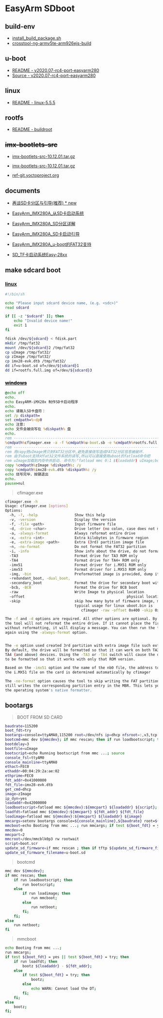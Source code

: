 # EasyArm SDboot

## build-env

* [install_build_package.sh](toolchain/install_build_package.sh)
* [crosstool-ng-armv5te-arm926ejs-build](toolchain/README.md)



## u-boot

* [README - v2020.07-rc4-port-easyarm280](u-boot/README.md)
* [Source - v2020.07-rc4-port-easyarm280](https://github.com/WHJWNAVY/u-boot/tree/v2020.07-rc4-port-easyarm280)



## linux

* [README - linux-5.5.5](linux-5.5.5/README.md)



## rootfs

* [README - buildroot](mk_rootfs/README.md)



## ~~imx-bootlets-src~~

* [imx-bootlets-src-10.12.01.tar.gz](http://repository.timesys.com/buildsources/i/imx-bootlets/imx-bootlets-10.12.01/imx-bootlets-src-10.12.01.tar.gz)
* [imx-bootlets-src-10.12.01.tar.gz](http://download.ossystems.com.br/bsp/freescale/source/imx-bootlets-src-10.12.01.tar.gz)

* [ref-git.yoctoproject.org](http://git.yoctoproject.org/cgit/cgit.cgi/meta-freescale/tree/recipes-bsp/imx-bootlets/imx-bootlets_10.12.01.bb?h=pyro)



## documents

* [再谈SD卡分区与引导(推荐) * new](mk_sdboot/linux/README.md)

* [EasyArm_IMX280A_从SD卡启动系统](mk_sdboot/EasyArm_IMX280A_从SD卡启动系统.pdf)
* [EasyArm_IMX280A_SD分区详解](mk_sdboot/EasyArm_IMX280A_SD分区详解.pdf)
* [EasyArm_IMX280A_SD卡启动引导](mk_sdboot/EasyArm_IMX280A_SD卡启动引导.pdf)
* [EasyArm_IMX280A_u-boot的FAT32支持](mk_sdboot/EasyArm_IMX280A_u-boot的FAT32支持.pdf)
* [SD_TF卡启动系统Easy-28xx](mk_sdboot/SD_TF卡启动系统Easy-28xx.pdf)



## make sdcard boot

### [linux](mk_sdboot/linux/README.md)

```bash
#!/bin/sh

echo "Please input sdcard device name, (e.g. <sdc>)"
read sdcard

if [[ -z "$sdcard" ]]; then
    echo "Invalid device name!"
    exit 1
fi

fdisk /dev/${sdcard} < fdisk.part
mkdir /tmp/fat32
mount /dev/${sdcard}2 /tmp/fat32
cp uImage /tmp/fat32/
cp zImage /tmp/fat32/
cp imx28-evk.dtb /tmp/fat32/
dd if=u-boot.sd of=/dev/${sdcard}1
dd if=rootfs.full.img of=/dev/${sdcard}3
```

### ~~[windows](mk_sdboot/win/mk_sdboot.bat)~~

```bat
@echo off
echo. 
echo EasyARM-iMX28x 制作SD卡启动程序
echo. 
echo 请输入SD卡盘符：
set /p diskpath=
set cmdpath=%~dp0
echo 注意:
echo 文件会被烧写在 %diskpath% 盘
echo. 
rem ---------------------------------------------------------------------------------------------
%cmdpath%cfimager.exe -a -f %cmdpath%u-boot.sb -e %cmdpath%rootfs.full.img -d %diskpath%
rem ---------------------------------------------------------------------------------------------
rem 用copy把uImage拷贝到FAT32分区中,避免直接烧写造成FAT32分区信息被破坏.
rem 由于uboot支持对fat32文件系统的读写,所以可以直接使用uboot的fatload命令把
rem uImage加载到内存中并启动. 命令为:"fatload mmc 0:1 $(loadaddr) uImage;bootm"
copy %cmdpath%zImage %diskpath%: /y
copy %cmdpath%imx28-evk.dtb %diskpath%: /y
echo 烧写完毕，按键退出
echo.
pause>nul
```

> cfimager.exe
```bash
cfimager.exe -h
Usage: cfimager.exe [options]
Options:
  -h, -?, -help                 Show this help
  -v, -version                  Display the version
  -f, -file <path>              Input firmware file
  -d, -drive <char>             Drive letter (no colon, case does not matter)
  -a, -always-format            Always reformat entire drive
  -x, -extra <int>              Extra kilobytes in firmware region
  -e, -extra-image <path>       Extra (3rd) partition image file
  -n, -no-format                Do not format the FAT32 partition
  -i, -info                     Show info about the drive, do not format
  -TA3                          Format drive for TA3 ROM only
  -TA4                          Format drive for TA4+ ROM only
  -imx51                        Format driver for i.MX51 ROM only
  -imx53                        Format driver for i.MX53 ROM only
  -img, -bin                    Preformatted image is provided, dump it on the device starting at block 0
  -redundant_boot, -dual_boot,
  -secondary_boot               Format the drive for secondary boot with primary and secondary image and config block
  -bcb, -BCB                    Format the drive for BCB boot
  -raw                          Write Image to physical location
  -offset                                               physical location offset, must be used with -raw
  -skip                         skip how many byte of firmware image, must be used with -raw
                                typical usage for linux uboot.bin is
                                   cfimager -raw -offset 0x400 -skip 0x400 -f uboot.bin -d G

The -f and -d options are required. All other options are optional. By default,
the tool will not reformat the entire drive. If it cannot place the firmware
without reformatting, it will display a message. You can then run the tool
again using the -always-format option.


The -e option used created 3rd partition with extra image file such ext3 for linuxboot image create
By default, the drive will be formatted so that it can work on both TA3 and
TA4 (and above) devices. Using the -TA3 or -TA4 switch will cause the drive
to be formatted so that it works with only that ROM version.

Based on the -imx51 option and the name of the nb0 file, the address to flash
the i.MX51 file on the card is determined automatically by cfimager

The -no-format option causes the tool to skip writing the FAT partition, but
still writes the corresponding partition entry in the MBR. This lets you use
the operating system's native formatter.
```



## bootargs

> BOOT FROM SD CARD

```bash
baudrate=115200
boot_fdt=try
bootargs=console=ttyAMA0,115200 root=/dev/nfs ip=dhcp nfsroot=:,v3,tcp
bootcmd=mmc dev ${mmcdev}; if mmc rescan; then if run loadbootscript; then run bootscript; else if run loadimage; then run mmcboot; else run netboot; fi; fi; else run netboot; fi
bootdelay=3
bootfile=uImage
bootscript=echo Running bootscript from mmc ...; source
console_fsl=ttyAM0
console_mainline=ttyAMA0
ethact=FEC0
ethaddr=00:04:29:2a:ae:02
ethprime=FEC0
fdt_addr=0x41000000
fdt_file=imx28-evk.dtb
get_cmd=dhcp
image=zImage
ip_dyn=yes
loadaddr=0x42000000
loadbootscript=fatload mmc ${mmcdev}:${mmcpart} ${loadaddr} ${script};
loadfdt=fatload mmc ${mmcdev}:${mmcpart} ${fdt_addr} ${fdt_file}
loadimage=fatload mmc ${mmcdev}:${mmcpart} ${loadaddr} ${image}
mmcargs=setenv bootargs console=${console_mainline},${baudrate} root=${mmcroot}
mmcboot=echo Booting from mmc ...; run mmcargs; if test ${boot_fdt} = yes || test ${boot_fdt} = try; then if run loadfdt; then bootz ${loadaddr} - ${fdt_addr}; else if test ${boot_fdt} = try; then bootz; else echo WARN: Cannot load the DT; fi; fi; else bootz; fi;
mmcdev=0
mmcpart=2
mmcroot=/dev/mmcblk0p3 rw rootwait
script=boot.scr
update_sd_firmware=if mmc rescan ; then if tftp ${update_sd_firmware_filename} ; then setexpr fw_sz ${filesize} / 0x200 ; setexpr fw_sz ${fw_sz} + 1 ; mmc write ${loadaddr} 0x800 ${fw_sz} ; fi ; fi
update_sd_firmware_filename=u-boot.sd
```

> bootcmd

```bash
mmc dev ${mmcdev};
if mmc rescan; then
    if run loadbootscript; then
        run bootscript;
    else
        if run loadimage; then
            run mmcboot;
        else
            run netboot;
        fi;
    fi;
else
    run netboot;
fi
```

> mmcboot

```bash
echo Booting from mmc ...;
run mmcargs;
if test ${boot_fdt} = yes || test ${boot_fdt} = try; then
    if run loadfdt; then
        bootz ${loadaddr} - ${fdt_addr};
    else
        if test ${boot_fdt} = try; then
            bootz;
        else
            echo WARN: Cannot load the DT;
        fi;
    fi;
else
    bootz;
fi;
```